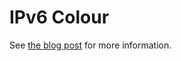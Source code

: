 # IPv6 Colour

See [the blog post](https://blog.truewinter.dev/2021/02/27/colour-based-on-ipv6-addresses) for more information.